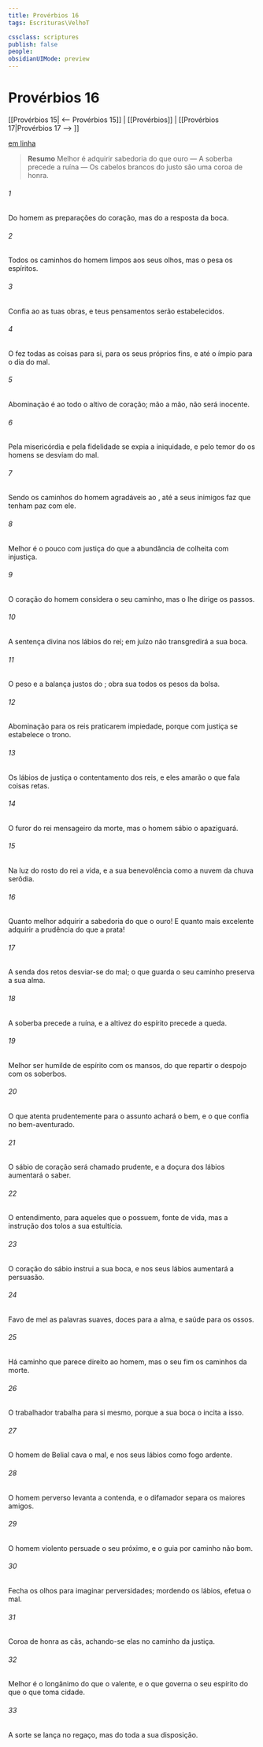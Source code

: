 ```yaml
---
title: Provérbios 16
tags: Escrituras\VelhoT

cssclass: scriptures
publish: false
people:
obsidianUIMode: preview
---
```


# Provérbios 16
[[Provérbios 15| <-- Provérbios 15]] | [[Provérbios]] | [[Provérbios 17|Provérbios 17 --> ]]

[em linha](https://churchofjesuschrist.org/study/scriptures/ot/prov/16?lang=por)

> __Resumo__
Melhor é adquirir sabedoria do que ouro — A soberba precede a ruína — Os cabelos brancos do justo são uma coroa de honra.

###### 1 
Do homem  as preparações do coração, mas  do  a resposta da boca.

###### 2 
Todos os caminhos do homem  limpos aos seus olhos, mas o  pesa os espíritos.

###### 3 
Confia ao  as tuas obras, e teus pensamentos serão estabelecidos.

###### 4 
O  fez todas as coisas para si, para os seus próprios fins, e até o ímpio para o dia do mal.

###### 5 
Abominação é ao  todo o altivo de coração; mão a mão, não será inocente.

###### 6 
Pela misericórdia e pela fidelidade se expia a iniquidade, e pelo temor do  os homens se desviam do mal.

###### 7 
Sendo os caminhos do homem agradáveis ao , até a seus inimigos faz que tenham paz com ele.

###### 8 
Melhor é o pouco com justiça do que a abundância de colheita com injustiça.

###### 9 
O coração do homem considera o seu caminho, mas o  lhe dirige os passos.

###### 10 
A sentença divina  nos lábios do rei; em juízo não transgredirá a sua boca.

###### 11 
O peso e a balança justos  do ; obra sua  todos os pesos da bolsa.

###### 12 
Abominação  para os reis praticarem impiedade, porque com justiça se estabelece o trono.

###### 13 
Os lábios de justiça  o contentamento dos reis, e eles amarão o que fala coisas retas.

###### 14 
O furor do rei  mensageiro da morte, mas o homem sábio o apaziguará.

###### 15 
Na luz do rosto do rei  a vida, e a sua benevolência  como a nuvem da chuva serôdia.

###### 16 
Quanto melhor  adquirir a sabedoria do que o ouro! E quanto mais excelente adquirir a prudência do que a prata!

###### 17 
A senda dos retos  desviar-se do mal; o que guarda o seu caminho preserva a sua alma.

###### 18 
A soberba precede a ruína, e a altivez do espírito precede a queda.

###### 19 
Melhor  ser humilde de espírito com os mansos, do que repartir o despojo com os soberbos.

###### 20 
O que atenta prudentemente para o assunto achará o bem, e o que confia no   bem-aventurado.

###### 21 
O sábio de coração será chamado prudente, e a doçura dos lábios aumentará o saber.

###### 22 
O entendimento, para aqueles que o possuem,  fonte de vida, mas a instrução dos tolos  a sua estultícia.

###### 23 
O coração do sábio instrui a sua boca, e nos seus lábios aumentará a persuasão.

###### 24 
Favo de mel  as palavras suaves, doces para a alma, e saúde para os ossos.

###### 25 
Há caminho que parece direito ao homem, mas o seu fim  os caminhos da morte.

###### 26 
O trabalhador trabalha para si mesmo, porque a sua boca o incita a isso.

###### 27 
O homem de Belial cava o mal, e nos seus lábios  como  fogo ardente.

###### 28 
O homem perverso levanta a contenda, e o difamador separa os maiores amigos.

###### 29 
O homem violento persuade o seu próximo, e o guia por caminho  não  bom.

###### 30 
Fecha os olhos para imaginar perversidades; mordendo os lábios, efetua o mal.

###### 31 
Coroa de honra  as cãs, achando-se elas no caminho da justiça.

###### 32 
Melhor é o longânimo do que o valente, e o que governa o seu espírito do que o que toma  cidade.

###### 33 
A sorte se lança no regaço, mas do   toda a sua disposição.

